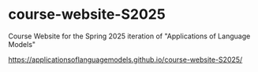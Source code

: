 # course-website-S2025
Course Website for the Spring 2025 iteration of "Applications of Language Models"

https://applicationsoflanguagemodels.github.io/course-website-S2025/

